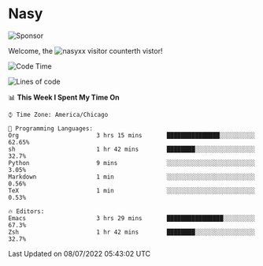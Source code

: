 # Nasy

<!--
<p align="center">
<img height="200" src="https://github-readme-stats.vercel.app/api?username=nasyxx&count_private=true&show_icons=true&theme=dracula&include_all_commits=true"/>
<img height="200" src="https://github-readme-stats.vercel.app/api/top-langs/?username=nasyxx&theme=dracula&hide=html,jupyter+notebook&count_private=true&show_icons=true"/>
</p>

  
----------------
-->

![Sponsor](https://img.shields.io/static/v1.svg?label=Sponsor&message=%E2%9D%A4&logo=GitHub&style=flat&color=pink)
 
Welcome, the ![nasyxx visitor counter](https://count.getloli.com/get/@nasyxx?theme=rule34)th vistor!
 
<!--START_SECTION:waka-->
![Code Time](http://img.shields.io/badge/Code%20Time-0%20secs-blue)

![Lines of code](https://img.shields.io/badge/From%20Hello%20World%20I%27ve%20Written-5%20Million%20lines%20of%20code-blue)

📊 **This Week I Spent My Time On** 

```text
⌚︎ Time Zone: America/Chicago

💬 Programming Languages: 
Org                      3 hrs 15 mins       ███████████████░░░░░░░░░░   62.65% 
sh                       1 hr 42 mins        ████████░░░░░░░░░░░░░░░░░   32.7% 
Python                   9 mins              ░░░░░░░░░░░░░░░░░░░░░░░░░   3.05% 
Markdown                 1 min               ░░░░░░░░░░░░░░░░░░░░░░░░░   0.56% 
TeX                      1 min               ░░░░░░░░░░░░░░░░░░░░░░░░░   0.53%

🔥 Editors: 
Emacs                    3 hrs 29 mins       ████████████████░░░░░░░░░   67.3% 
Zsh                      1 hr 42 mins        ████████░░░░░░░░░░░░░░░░░   32.7%

```


 Last Updated on 08/07/2022 05:43:02 UTC
<!--END_SECTION:waka-->

<!-- ![visitors](https://visitor-badge.laobi.icu/badge?page_id=nasyxx.nasyxx) -->
